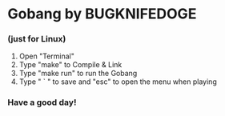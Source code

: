 # Gobang by BUGKNIFEDOGE 
### (just for Linux)

1. Open "Terminal"
2. Type "make" to Compile & Link
3. Type "make run" to run the Gobang
4. Type " ` " to save and "esc" to open the menu when playing

### Have a good day!
